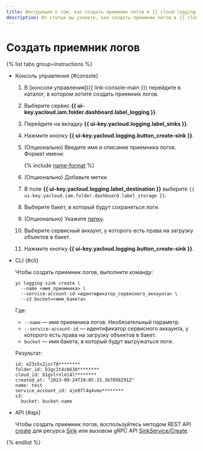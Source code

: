 ```yaml
---
title: Инструкция о том, как создать приемник логов в {{ cloud-logging-name }}
description: Из статьи вы узнаете, как создать приемник логов в {{ cloud-logging-name }}.
---
```


# Создать приемник логов

{% list tabs group=instructions %}

- Консоль управления {#console}

    1. В [консоли управления]({{ link-console-main }}) перейдите в каталог, в котором хотите создать приемник логов.
    1. Выберите сервис **{{ ui-key.yacloud.iam.folder.dashboard.label_logging }}**.
    1. Перейдите на вкладку **{{ ui-key.yacloud.logging.label_sinks }}**.
    1. Нажмите кнопку **{{ ui-key.yacloud.logging.button_create-sink }}**.
    1. (Опционально) Введите имя и описание приемника логов. Формат имени:

        {% include [name-format](../../_includes/name-format.md) %}

    1. (Опционально) Добавьте метки.
    1. В поле **{{ ui-key.yacloud.logging.label_destination }}** выберите `{{ ui-key.yacloud.iam.folder.dashboard.label_storage }}`.
    1. Выберите бакет, в который будут сохраняться логи.
    1. (Опционально) Укажите [папку](../../storage/concepts/object.md#folder).
    1. Выберите сервисный аккаунт, у которого есть права на загрузку объектов в бакет.
    1. Нажмите кнопку **{{ ui-key.yacloud.logging.button_create-sink }}**.

- CLI {#cli}

    Чтобы создать приемник логов, выполните команду:
    ```
    yc logging sink create \
      --name <имя_приемника> \
      --service-account-id <идентификатор_сервисного_аккаунта> \
      --s3 bucket=<имя_бакета>
    ```

    Где:
    * `--name` — имя приемника логов. Необязательный параметр.
    * `--service-account-id` — идентификатор сервисного аккаунта, у которого есть права на загрузку объектов в бакет.
    * `bucket` — имя бакета, в который будут выгружаться логи.

    Результат:
    ```
    id: e23s5s2jsr78********
    folder_id: b1gc1t4cb638********
    cloud_id: b1gvlrnlei4l********
    created_at: "2023-09-24T19:05:33.367058291Z"
    name: test
    service_account_id: aje07l4q4vmo********
    s3:
      bucket: bucket-name
    ```

- API {#api}

    Чтобы создать приемник логов, воспользуйтесь методом REST API [create](../api-ref/Sink/create.md) для ресурса [Sink](../api-ref/Sink/index.md) или вызовом gRPC API [SinkService/Create](../api-ref/grpc/Sink/create.md).

{% endlist %}
